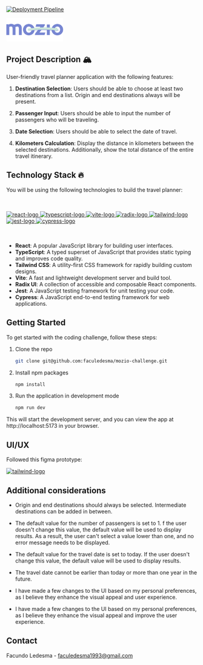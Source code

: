 [![Deployment Pipeline](https://github.com/faculedesma/mozio-challenge/actions/workflows/pipeline.yml/badge.svg)](https://github.com/faculedesma/mozio-challenge/actions/workflows/pipeline.yml)

<a href="https://www.mozio.com/en-us/" rel="noopener" target="_blank"><img width="150" src="public/mozio-logo.svg" alt="mozio-logo"></a>

## Project Description :mountain_snow:

User-friendly travel planner application with the following features:

1. **Destination Selection**: Users should be able to choose at least two destinations from a list. Origin and end destinations always will be present.

2. **Passenger Input**: Users should be able to input the number of passengers who will be traveling.

3. **Date Selection**: Users should be able to select the date of travel.

4. **Kilometers Calculation**: Display the distance in kilometers between the selected destinations. Additionally, show the total distance of the entire travel itinerary.

## Technology Stack :fire:

You will be using the following technologies to build the travel planner:

<br>
<br>

<div style="display:flex align-items:center">
<a href="https://react.dev/">
<img width="50" src="https://upload.wikimedia.org/wikipedia/commons/thumb/a/a7/React-icon.svg/2300px-React-icon.svg.png" alt="react-logo" />
</a>
<a href="https://www.typescriptlang.org/">
<img width="50" src="https://upload.wikimedia.org/wikipedia/commons/thumb/4/4c/Typescript_logo_2020.svg/2048px-Typescript_logo_2020.svg.png" alt="typescript-logo" />
</a>
<a href="https://vitejs.dev/">
<img width="50" src="https://upload.wikimedia.org/wikipedia/commons/thumb/f/f1/Vitejs-logo.svg/1039px-Vitejs-logo.svg.png" alt="vite-logo" />
</a>
<a href="https://www.radix-ui.com/">
<img width="50" src="https://avatars.githubusercontent.com/u/75042455?s=280&v=4" alt="radix-logo" />
</a>
<a href="https://tailwindcss.com/">
<img width="60" src="https://avatars.githubusercontent.com/u/67109815?s=280&v=4" alt="tailwind-logo" />
</a>
<a href="https://jestjs.io/">
<img width="50" src="https://cdn.iconscout.com/icon/free/png-256/free-jest-3521517-2945020.png" alt="jest-logo" />
</a>
<a href="https://www.cypress.io/">
<img width="50" src="https://images.g2crowd.com/uploads/product/image/large_detail/large_detail_10f53e90961b98df0191922f13efd135/cypress.png" alt="cypress-logo" />
</a>
</div>

<br>
<br>

- **React**: A popular JavaScript library for building user interfaces.
- **TypeScript**: A typed superset of JavaScript that provides static typing and improves code quality.
- **Tailwind CSS**: A utility-first CSS framework for rapidly building custom designs.
- **Vite**: A fast and lightweight development server and build tool.
- **Radix UI**: A collection of accessible and composable React components.
- **Jest**: A JavaScript testing framework for unit testing your code.
- **Cypress**: A JavaScript end-to-end testing framework for web applications.

## Getting Started

To get started with the coding challenge, follow these steps:

1. Clone the repo
   ```sh
   git clone git@github.com:faculedesma/mozio-challenge.git
   ```
2. Install npm packages
   ```sh
   npm install
   ```
3. Run the application in development mode
   ```sh
   npm run dev
   ```

This will start the development server, and you can view the app at http://localhost:5173 in your browser.

## UI/UX

Followed this figma prototype:

<div class="display:inline-block">
   <a href="https://www.figma.com/file/GSIB3ruHqfmv2Rubs4wK6J/?type=design&node-id=119-2499&mode=design&t=X5d7zOYCGiTKSzvG-0">
   <img width="50" src="https://cdn.sanity.io/images/599r6htc/localized/46a76c802176eb17b04e12108de7e7e0f3736dc6-1024x1024.png?w=804&h=804&q=75&fit=max&auto=format" alt="tailwind-logo" />
   </a>
</div>

## Additional considerations

- Origin and end destinations should always be selected. Intermediate destinations can be added in between.

- The default value for the number of passengers is set to 1. f the user doesn't change this value, the default value will be used to display results. As a result, the user can't select a value lower than one, and no error message needs to be displayed.

- The default value for the travel date is set to today. If the user doesn't change this value, the default value will be used to display results.

- The travel date cannot be earlier than today or more than one year in the future.

- I have made a few changes to the UI based on my personal preferences, as I believe they enhance the visual appeal and user experience.

- I have made a few changes to the UI based on my personal preferences, as I believe they enhance the visual appeal and improve the user experience.

## Contact

Facundo Ledesma - faculedesma1993@gmail.com
